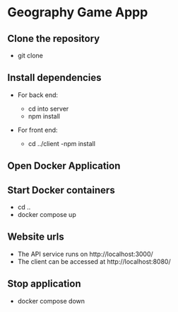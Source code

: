 # Geography Game Appp

## Clone the repository

- git clone 

## Install dependencies

- For back end:
  - cd into server 
  - npm install

- For front end:
  - cd ../client 
  -npm install

## Open Docker Application

## Start Docker containers

- cd .. 
- docker compose up

## Website urls

- The API service runs on http://localhost:3000/ 
- The client can be accessed at http://localhost:8080/

## Stop application

- docker compose down